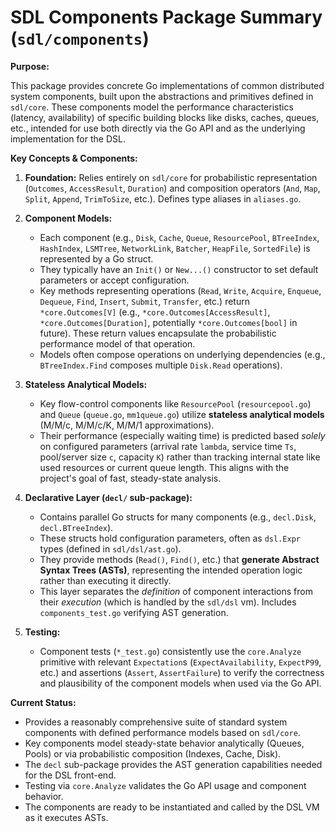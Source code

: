 # SDL Components Package Summary (`sdl/components`)

**Purpose:**

This package provides concrete Go implementations of common distributed system components, built upon the abstractions and primitives defined in `sdl/core`. These components model the performance characteristics (latency, availability) of specific building blocks like disks, caches, queues, etc., intended for use both directly via the Go API and as the underlying implementation for the DSL.

**Key Concepts & Components:**

1.  **Foundation:** Relies entirely on `sdl/core` for probabilistic representation (`Outcomes`, `AccessResult`, `Duration`) and composition operators (`And`, `Map`, `Split`, `Append`, `TrimToSize`, etc.). Defines type aliases in `aliases.go`.
2.  **Component Models:**
    *   Each component (e.g., `Disk`, `Cache`, `Queue`, `ResourcePool`, `BTreeIndex`, `HashIndex`, `LSMTree`, `NetworkLink`, `Batcher`, `HeapFile`, `SortedFile`) is represented by a Go struct.
    *   They typically have an `Init()` or `New...()` constructor to set default parameters or accept configuration.
    *   Key methods representing operations (`Read`, `Write`, `Acquire`, `Enqueue`, `Dequeue`, `Find`, `Insert`, `Submit`, `Transfer`, etc.) return `*core.Outcomes[V]` (e.g., `*core.Outcomes[AccessResult]`, `*core.Outcomes[Duration]`, potentially `*core.Outcomes[bool]` in future). These return values encapsulate the probabilistic performance model of that operation.
    *   Models often compose operations on underlying dependencies (e.g., `BTreeIndex.Find` composes multiple `Disk.Read` operations).

3.  **Stateless Analytical Models:**
    *   Key flow-control components like `ResourcePool` (`resourcepool.go`) and `Queue` (`queue.go`, `mm1queue.go`) utilize **stateless analytical models** (M/M/c, M/M/c/K, M/M/1 approximations).
    *   Their performance (especially waiting time) is predicted based *solely* on configured parameters (arrival rate `lambda`, service time `Ts`, pool/server size `c`, capacity `K`) rather than tracking internal state like used resources or current queue length. This aligns with the project's goal of fast, steady-state analysis.

4.  **Declarative Layer (`decl/` sub-package):**
    *   Contains parallel Go structs for many components (e.g., `decl.Disk`, `decl.BTreeIndex`).
    *   These structs hold configuration parameters, often as `dsl.Expr` types (defined in `sdl/dsl/ast.go`).
    *   They provide methods (`Read()`, `Find()`, etc.) that **generate Abstract Syntax Trees (ASTs)**, representing the intended operation logic rather than executing it directly.
    *   This layer separates the *definition* of component interactions from their *execution* (which is handled by the `sdl/dsl` vm). Includes `components_test.go` verifying AST generation.

5.  **Testing:**
    *   Component tests (`*_test.go`) consistently use the `core.Analyze` primitive with relevant `Expectation`s (`ExpectAvailability`, `ExpectP99`, etc.) and assertions (`Assert`, `AssertFailure`) to verify the correctness and plausibility of the component models when used via the Go API.

**Current Status:**

*   Provides a reasonably comprehensive suite of standard system components with defined performance models based on `sdl/core`.
*   Key components model steady-state behavior analytically (Queues, Pools) or via probabilistic composition (Indexes, Cache, Disk).
*   The `decl` sub-package provides the AST generation capabilities needed for the DSL front-end.
*   Testing via `core.Analyze` validates the Go API usage and component behavior.
*   The components are ready to be instantiated and called by the DSL VM as it executes ASTs.
